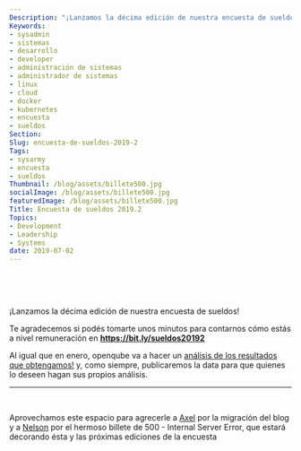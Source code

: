 ```yaml
---
Description: "¡Lanzamos la décima edición de nuestra encuesta de sueldos!"
Keywords:
- sysadmin 
- sistemas
- desarrollo
- developer
- administración de sistemas
- administrador de sistemas
- linux
- cloud
- docker
- kubernetes
- encuesta
- sueldos
Section: 
Slug: encuesta-de-sueldos-2019-2
Tags:
- sysarmy
- encuesta
- sueldos
Thumbnail: /blog/assets/billete500.jpg
socialImage: /blog/assets/billete500.jpg
featuredImage: /blog/assets/billete500.jpg
Title: Encuesta de sueldos 2019.2
Topics:
- Development
- Leadership
- Systems
date: 2019-07-02
---
```

<p>&nbsp;</p>
<p>&nbsp;</p>
<p>¡Lanzamos la décima edición de nuestra encuesta de sueldos!</p>

<p>Te agradecemos si podés tomarte unos minutos para contarnos cómo estás a nivel remuneración en <strong><a href="https://bit.ly/sueldos20192">https://bit.ly/sueldos20192</a></strong></p>

<p>Al igual que en enero, openqube va a hacer un <a href="https://openqube.io/sueldos" target="_blank">análisis de los resultados que obtengamos!</a> y, como siempre, publicaremos la data para que quienes lo deseen hagan sus propios análisis.</p>

---
<p>&nbsp;</p>
<p>Aprovechamos este espacio para agrecerle a <a href="https://twitter.com/axelvf" target="_blank">Axel</a> por la migración del blog y a <a href="https://www.linkedin.com/in/ferreccio/" target="_blank">Nelson</a> por el hermoso billete de 500 - Internal Server Error, que estará decorando ésta y las próximas ediciones de la encuesta</p>

